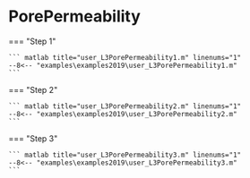 # PorePermeability

=== "Step 1"

    ``` matlab title="user_L3PorePermeability1.m" linenums="1"
    --8<-- "examples\examples2019\user_L3PorePermeability1.m"
    ```

=== "Step 2"

    ``` matlab title="user_L3PorePermeability2.m" linenums="1"
    --8<-- "examples\examples2019\user_L3PorePermeability2.m"
    ```

=== "Step 3"

    ``` matlab title="user_L3PorePermeability3.m" linenums="1"
    --8<-- "examples\examples2019\user_L3PorePermeability3.m"
    ```

